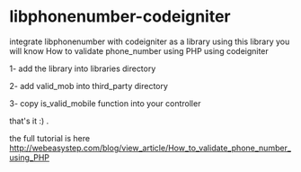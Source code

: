 # libphonenumber-codeigniter
integrate libphonenumber with codeigniter as a library
using this library you will know How to validate phone_number using PHP using codeigniter

1- add the library into libraries directory

2- add valid_mob into third_party directory

3- copy is_valid_mobile function into your controller

that's it :) .

the full tutorial is here
http://webeasystep.com/blog/view_article/How_to_validate_phone_number_using_PHP

